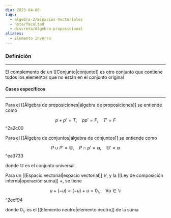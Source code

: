 ```yaml
---
dia: 2023-04-08
tags:
  - algebra-2/Espacios-Vectoriales
  - nota/facultad
  - discreta/Álgebra-proposicional
aliases:
  - Elemento inverso
---
```

### Definición
---
El complemento de un [[Conjunto|conjunto]] es otro conjunto que contiene todos los elementos que no están en el conjunto original

#### Casos específicos
---
Para el [[Álgebra de proposiciones|álgebra de proposiciones]] se entiende como 

$$ p + p' = T, ~~~~ pp' = F, ~~~~ T' = F $$ ^2a2c00

Para el [[Álgebra de conjuntos|álgebra de conjuntos]] se entiende como 

$$ P \cup P' = \mathbb{U}, ~~~~ P \cap p' = \emptyset, ~~~~ \mathbb{U}' = \emptyset $$ ^ea3733

donde $\mathbb{U}$ es el conjunto universal

Para un [[Espacio vectorial|espacio vectorial]] $V$, y la [[Ley de composición interna|operación suma]] $+$, se tiene

$$ u + (-u) = (-u) + u = 0_\mathbb{V}, ~~~ \forall u \in\mathbb{V} $$ ^2ecf94

donde $0_\mathbb{V}$ es el [[Elemento neutro|elemento neutro]] de la suma